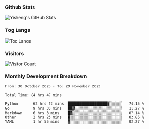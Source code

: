 ### Github Stats
![Yisheng's GitHub Stats](https://github-readme-stats-9qabuvhk1-gongyisheng.vercel.app/api?username=gongyisheng&count_private=true&show_icons=true)
### Tog Langs
![Top Langs](https://github-readme-stats-9qabuvhk1-gongyisheng.vercel.app/api/top-langs/?username=gongyisheng&layout=compact)
### Visitors
![Visitor Count](https://profile-counter.glitch.me/gongyisheng/count.svg)
### Monthly Development Breakdown
<!--START_SECTION:waka-->

```txt
From: 30 October 2023 - To: 29 November 2023

Total Time: 84 hrs 47 mins

Python       62 hrs 52 mins  ██████████████████▓░░░░░░   74.15 %
Go           9 hrs 33 mins   ██▓░░░░░░░░░░░░░░░░░░░░░░   11.27 %
Markdown     6 hrs 3 mins    █▓░░░░░░░░░░░░░░░░░░░░░░░   07.14 %
Other        2 hrs 25 mins   ▓░░░░░░░░░░░░░░░░░░░░░░░░   02.85 %
YAML         1 hr 55 mins    ▓░░░░░░░░░░░░░░░░░░░░░░░░   02.27 %
```

<!--END_SECTION:waka-->

